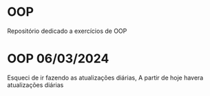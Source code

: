 # OOP
Repositório dedicado a exercícios de OOP


# OOP 06/03/2024 
Esqueci de ir fazendo as atualizações diárias, A partir de hoje havera atualizações diárias 
